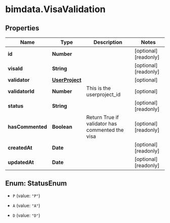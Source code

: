 # bimdata.VisaValidation

## Properties

Name | Type | Description | Notes
------------ | ------------- | ------------- | -------------
**id** | **Number** |  | [optional] [readonly] 
**visaId** | **String** |  | [optional] [readonly] 
**validator** | [**UserProject**](UserProject.md) |  | [optional] 
**validatorId** | **Number** | This is the userproject_id | [optional] 
**status** | **String** |  | [optional] [readonly] 
**hasCommented** | **Boolean** | Return True if validator has commented the visa | [optional] [readonly] 
**createdAt** | **Date** |  | [optional] [readonly] 
**updatedAt** | **Date** |  | [optional] [readonly] 



## Enum: StatusEnum


* `P` (value: `"P"`)

* `A` (value: `"A"`)

* `D` (value: `"D"`)




